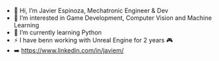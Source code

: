 - 👋 Hi, I’m Javier Espinoza, Mechatronic Engineer & Dev
- 👀 I’m interested in Game Development, Computer Vision and Machine Learning
- 🚀 I’m currently learning Python
- ⚡ I have benn working with Unreal Engine for 2 years 🎮
- ➡️ https://www.linkedin.com/in/javiem/

<!---
Bubutronico/Bubutronico is a ✨ special ✨ repository because its `README.md` (this file) appears on your GitHub profile.
You can click the Preview link to take a look at your changes.
--->
